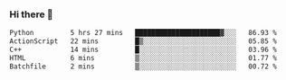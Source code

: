 ### Hi there 👋

<!--START_SECTION:waka-->

```txt
Python         5 hrs 27 mins   █████████████████████▓░░░   86.93 %
ActionScript   22 mins         █▒░░░░░░░░░░░░░░░░░░░░░░░   05.85 %
C++            14 mins         █░░░░░░░░░░░░░░░░░░░░░░░░   03.96 %
HTML           6 mins          ▒░░░░░░░░░░░░░░░░░░░░░░░░   01.77 %
Batchfile      2 mins          ▒░░░░░░░░░░░░░░░░░░░░░░░░   00.72 %
```

<!--END_SECTION:waka-->
